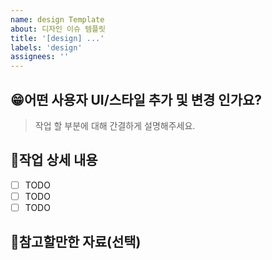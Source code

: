 ```yaml
---
name: design Template
about: 디자인 이슈 템플릿
title: '[design] ...'
labels: 'design'
assignees: ''
---
```


## 😁어떤 사용자 UI/스타일 추가 및 변경 인가요?

> 작업 할 부분에 대해 간결하게 설명해주세요.

## 📝작업 상세 내용

- [ ] TODO
- [ ] TODO
- [ ] TODO

## 📄참고할만한 자료(선택)
